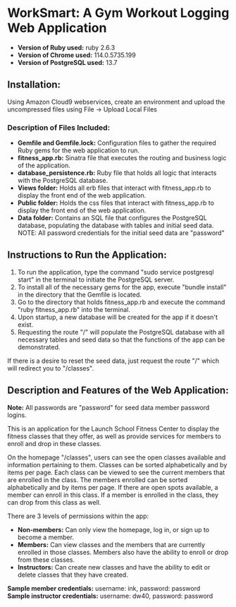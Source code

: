 # WorkSmart: A Gym Workout Logging Web Application

- **Version of Ruby used:** ruby 2.6.3
- **Version of Chrome used:** 114.0.5735.199
- **Version of PostgreSQL used:** 13.7

## Installation:

Using Amazon Cloud9 webservices, create an environment and upload the uncompressed files using File -> Upload Local Files

### Description of Files Included:

- **Gemfile and Gemfile.lock:** Configuration files to gather the required Ruby gems for the web application to run.
- **fitness_app.rb:** Sinatra file that executes the routing and business logic of the application.
- **database_persistence.rb:** Ruby file that holds all logic that interacts with the PostgreSQL database.
- **Views folder:** Holds all erb files that interact with fitness_app.rb to display the front end of the web application.
- **Public folder:** Holds the css files that interact with fitness_app.rb to display the front end of the web application.
- **Data folder:** Contains an SQL file that configures the PostgreSQL database, populating the database with tables and initial seed data. NOTE: All password credentials for the initial seed data are "password"

## Instructions to Run the Application:

1. To run the application, type the command "sudo service postgresql start" in the terminal to initiate the PostgreSQL server.
2. To install all of the necessary gems for the app, execute "bundle install" in the directory that the Gemfile is located.
3. Go to the directory that holds fitness_app.rb and execute the command "ruby fitness_app.rb" into the terminal.
4. Upon startup, a new database will be created for the app if it doesn't exist.
5. Requesting the route "/" will populate the PostgreSQL database with all necessary tables and seed data so that the functions of the app can be demonstrated.

If there is a desire to reset the seed data, just request the route "/" which will redirect you to "/classes".

## Description and Features of the Web Application:

**Note:** All passwords are "password" for seed data member password logins.

This is an application for the Launch School Fitness Center to display the fitness classes that they offer, as well as provide services for members to enroll and drop in these classes.

On the homepage "/classes", users can see the open classes available and information pertaining to them. Classes can be sorted alphabetically and by items per page. Each class can be viewed to see the current members that are enrolled in the class. The members enrolled can be sorted alphabetically and by items per page. If there are open spots available, a member can enroll in this class. If a member is enrolled in the class, they can drop from this class as well.

There are 3 levels of permissions within the app:

- **Non-members:** Can only view the homepage, log in, or sign up to become a member.
- **Members:** Can view classes and the members that are currently enrolled in those classes. Members also have the ability to enroll or drop from these classes.
- **Instructors:** Can create new classes and have the ability to edit or delete classes that they have created.

**Sample member credentials:** username: ink, password: password  
**Sample instructor credentials:** username: dw40, password: password
